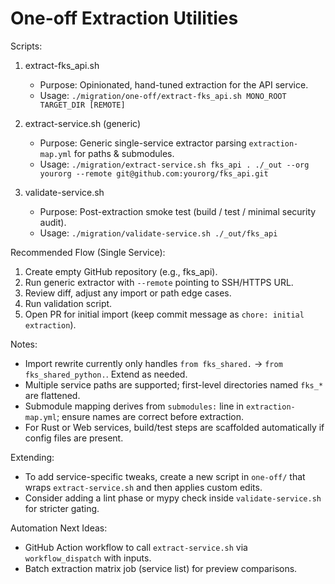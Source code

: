 One-off Extraction Utilities
===========================

Scripts:

1. extract-fks_api.sh

   - Purpose: Opinionated, hand-tuned extraction for the API service.
   - Usage: `./migration/one-off/extract-fks_api.sh MONO_ROOT TARGET_DIR [REMOTE]`

2. extract-service.sh (generic)

    - Purpose: Generic single-service extractor parsing `extraction-map.yml` for paths & submodules.
    - Usage:
       `./migration/extract-service.sh fks_api . ./_out --org yourorg --remote git@github.com:yourorg/fks_api.git`

3. validate-service.sh

    - Purpose: Post-extraction smoke test (build / test / minimal security audit).
    - Usage:
       `./migration/validate-service.sh ./_out/fks_api`

Recommended Flow (Single Service):

1. Create empty GitHub repository (e.g., fks_api).
2. Run generic extractor with `--remote` pointing to SSH/HTTPS URL.
3. Review diff, adjust any import or path edge cases.
4. Run validation script.
5. Open PR for initial import (keep commit message as `chore: initial extraction`).

Notes:

- Import rewrite currently only handles `from fks_shared.` -> `from fks_shared_python.`. Extend as needed.
- Multiple service paths are supported; first-level directories named `fks_*` are flattened.
- Submodule mapping derives from `submodules:` line in `extraction-map.yml`; ensure names are correct before extraction.
- For Rust or Web services, build/test steps are scaffolded automatically if config files are present.

Extending:

- To add service-specific tweaks, create a new script in `one-off/` that wraps `extract-service.sh` and then applies custom edits.
- Consider adding a lint phase or mypy check inside `validate-service.sh` for stricter gating.

Automation Next Ideas:

- GitHub Action workflow to call `extract-service.sh` via `workflow_dispatch` with inputs.
- Batch extraction matrix job (service list) for preview comparisons.
